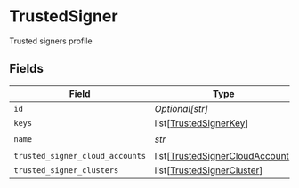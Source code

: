 # TrustedSigner

Trusted signers profile


## Fields

| Field                                                                               | Type                                                                                | Required                                                                            | Description                                                                         |
| ----------------------------------------------------------------------------------- | ----------------------------------------------------------------------------------- | ----------------------------------------------------------------------------------- | ----------------------------------------------------------------------------------- |
| `id`                                                                                | *Optional[str]*                                                                     | :heavy_minus_sign:                                                                  | N/A                                                                                 |
| `keys`                                                                              | list[[TrustedSignerKey](../../models/shared/trustedsignerkey.md)]                   | :heavy_minus_sign:                                                                  | N/A                                                                                 |
| `name`                                                                              | *str*                                                                               | :heavy_check_mark:                                                                  | N/A                                                                                 |
| `trusted_signer_cloud_accounts`                                                     | list[[TrustedSignerCloudAccount](../../models/shared/trustedsignercloudaccount.md)] | :heavy_minus_sign:                                                                  | N/A                                                                                 |
| `trusted_signer_clusters`                                                           | list[[TrustedSignerCluster](../../models/shared/trustedsignercluster.md)]           | :heavy_minus_sign:                                                                  | N/A                                                                                 |